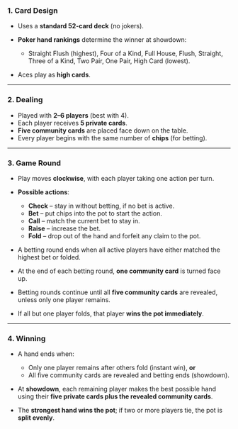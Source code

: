 ### 1. Card Design

* Uses a **standard 52-card deck** (no jokers).
* **Poker hand rankings** determine the winner at showdown:

  * Straight Flush (highest), Four of a Kind, Full House, Flush, Straight, Three of a Kind, Two Pair, One Pair, High Card (lowest).
* Aces play as **high cards**.

---

### 2. Dealing

* Played with **2–6 players** (best with 4).
* Each player receives **5 private cards**.
* **Five community cards** are placed face down on the table.
* Every player begins with the same number of **chips** (for betting).

---

### 3. Game Round

* Play moves **clockwise**, with each player taking one action per turn.
* **Possible actions**:

  * **Check** – stay in without betting, if no bet is active.
  * **Bet** – put chips into the pot to start the action.
  * **Call** – match the current bet to stay in.
  * **Raise** – increase the bet.
  * **Fold** – drop out of the hand and forfeit any claim to the pot.
* A betting round ends when all active players have either matched the highest bet or folded.
* At the end of each betting round, **one community card** is turned face up.
* Betting rounds continue until all **five community cards** are revealed, unless only one player remains.
* If all but one player folds, that player **wins the pot immediately**.

---

### 4. Winning

* A hand ends when:

  * Only one player remains after others fold (instant win), **or**
  * All five community cards are revealed and betting ends (showdown).
* At **showdown**, each remaining player makes the best possible hand using their **five private cards plus the revealed community cards**.
* The **strongest hand wins the pot**; if two or more players tie, the pot is **split evenly**.
